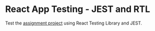# React App Testing - JEST and RTL

Test the [assignment project](https://github.com/wardahnabilah/Assignment_ReactUdemyCourse) using React Testing Library and JEST. 
